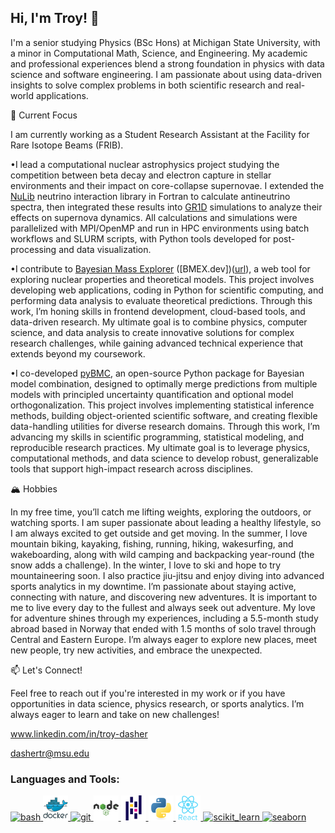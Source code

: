 ## Hi, I'm Troy! 👋

I'm a senior studying Physics (BSc Hons) at Michigan State University, with a minor in Computational Math, Science, and Engineering. My academic and professional experiences blend a strong foundation in physics with data science and software engineering. I am passionate about using data-driven insights to solve complex problems in both scientific research and real-world applications.


🌱 Current Focus

I am currently working as a Student Research Assistant at the Facility for Rare Isotope Beams (FRIB). 

•I lead a computational nuclear astrophysics project studying the competition between beta decay and electron capture in stellar environments and their impact on core-collapse supernovae. I extended the [NuLib](urlhttps://github.com/evanoconnor/NuLib) neutrino interaction library in Fortran to calculate antineutrino spectra, then integrated these results into [GR1D]([url](https://github.com/evanoconnor/GR1D)) simulations to analyze their effects on supernova dynamics. All calculations and simulations were parallelized with MPI/OpenMP and run in HPC environments using batch workflows and SLURM scripts, with Python tools developed for post-processing and data visualization.

•I contribute to [Bayesian Mass Explorer]([url](https://github.com/massexplorer)) ([BMEX.dev])([url](bmex.dev/masses)), a web tool for exploring nuclear properties and theoretical models. This project involves developing web applications, coding in Python for scientific computing, and performing data analysis to evaluate theoretical predictions. Through this work, I’m honing skills in frontend development, cloud-based tools, and data-driven research. My ultimate goal is to combine physics, computer science, and data analysis to create innovative solutions for complex research challenges, while gaining advanced technical experience that extends beyond my coursework.

•I co-developed [pyBMC]([url](https://github.com/ascsn/pybmc)), an open-source Python package for Bayesian model combination, designed to optimally merge predictions from multiple models with principled uncertainty quantification and optional model orthogonalization. This project involves implementing statistical inference methods, building object-oriented scientific software, and creating flexible data-handling utilities for diverse research domains. Through this work, I’m advancing my skills in scientific programming, statistical modeling, and reproducible research practices. My ultimate goal is to leverage physics, computational methods, and data science to develop robust, generalizable tools that support high-impact research across disciplines.



🏔️ Hobbies

In my free time, you’ll catch me lifting weights, exploring the outdoors, or watching sports. I am super passionate about leading a healthy lifestyle, so I am always excited to get outside and get moving. In the summer, I love mountain biking, kayaking, fishing, running, hiking, wakesurfing, and wakeboarding, along with wild camping and backpacking year-round (the snow adds a challenge). In the winter, I love to ski and hope to try mountaineering soon. I also practice jiu-jitsu and enjoy diving into advanced sports analytics in my downtime. I’m passionate about staying active, connecting with nature, and discovering new adventures. It is important to me to live every day to the fullest and always seek out adventure. My love for adventure shines through my experiences, including a 5.5-month study abroad based in Norway that ended with 1.5 months of solo travel through Central and Eastern Europe. I’m always eager to explore new places, meet new people, try new activities, and embrace the unexpected. 


📫 Let's Connect!

Feel free to reach out if you're interested in my work or if you have opportunities in data science, physics research, or sports analytics. I’m always eager to learn and take on new challenges! 

www.linkedin.com/in/troy-dasher

dashertr@msu.edu

<h3 align="left">Languages and Tools:</h3>
<p align="left"> <a href="https://www.gnu.org/software/bash/" target="_blank" rel="noreferrer"> <img src="https://www.vectorlogo.zone/logos/gnu_bash/gnu_bash-icon.svg" alt="bash" width="40" height="40"/> </a> <a href="https://www.docker.com/" target="_blank" rel="noreferrer"> <img src="https://raw.githubusercontent.com/devicons/devicon/master/icons/docker/docker-original-wordmark.svg" alt="docker" width="40" height="40"/> </a> <a href="https://git-scm.com/" target="_blank" rel="noreferrer"> <img src="https://www.vectorlogo.zone/logos/git-scm/git-scm-icon.svg" alt="git" width="40" height="40"/> </a> <a href="https://nodejs.org" target="_blank" rel="noreferrer"> <img src="https://raw.githubusercontent.com/devicons/devicon/master/icons/nodejs/nodejs-original-wordmark.svg" alt="nodejs" width="40" height="40"/> </a> <a href="https://pandas.pydata.org/" target="_blank" rel="noreferrer"> <img src="https://raw.githubusercontent.com/devicons/devicon/2ae2a900d2f041da66e950e4d48052658d850630/icons/pandas/pandas-original.svg" alt="pandas" width="40" height="40"/> </a> <a href="https://www.python.org" target="_blank" rel="noreferrer"> <img src="https://raw.githubusercontent.com/devicons/devicon/master/icons/python/python-original.svg" alt="python" width="40" height="40"/> </a> <a href="https://reactjs.org/" target="_blank" rel="noreferrer"> <img src="https://raw.githubusercontent.com/devicons/devicon/master/icons/react/react-original-wordmark.svg" alt="react" width="40" height="40"/> </a> <a href="https://scikit-learn.org/" target="_blank" rel="noreferrer"> <img src="https://upload.wikimedia.org/wikipedia/commons/0/05/Scikit_learn_logo_small.svg" alt="scikit_learn" width="40" height="40"/> </a> <a href="https://seaborn.pydata.org/" target="_blank" rel="noreferrer"> <img src="https://seaborn.pydata.org/_images/logo-mark-lightbg.svg" alt="seaborn" width="40" height="40"/> </a> </p>

<!--
**dashertr/dashertr** is a ✨ _special_ ✨ repository because its `README.md` (this file) appears on your GitHub profile.

Here are some ideas to get you started:

- 🔭 I’m currently working on ...
- 🌱 I’m currently learning ...
- 👯 I’m looking to collaborate on ...
- 🤔 I’m looking for help with ...
- 💬 Ask me about ...
- 📫 How to reach me: ...
- 😄 Pronouns: ...
- ⚡ Fun fact: ...
-->
